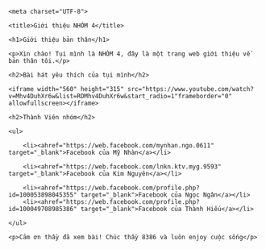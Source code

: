 <!DOCTYPE html>

<html lang="en">

<head>

    <meta charset="UTF-8">

    <title>Giới thiệu NHÓM 4</title>

</head>

<body>

    <h1>Giới thiệu bản thân</h1>

    <p>Xin chào! Tụi mình là NHÓM 4, đây là một trang web giới thiệu về bản thân tôi.</p>

    <h2>Bài hát yêu thích của tụi mình</h2>

    <iframe width="560" height="315" src="https://www.youtube.com/watch?v=Mhv4DuhXr6w&list=RDMhv4DuhXr6w&start_radio=1"frameborder="0" allowfullscreen></iframe>

    <h2>Thành Viên nhóm</h2>

    <ul>

        <li><ahref="https://web.facebook.com/mynhan.ngo.0611" target="_blank">Facebook của Mỹ Nhàn</a></li>

        <li><ahref="https://web.facebook.com/lnkn.ktv.myg.9593" target="_blank">Facebook của Kim Nguyên</a></li>

        <li><ahref="https://web.facebook.com/profile.php?id=100053898045355" target="_blank">Facebook của Ngọc Ngân</a></li>
        <li><ahref="https://web.facebook.com/profile.php?id=100049708985386" target="_blank">Facebook của Thành Hiếu</a></li>

    </ul>

    <p>Cảm ơn thầy đã xem bài! Chúc thầy 8386 và luôn enjoy cuộc sống</p>

</body>

</html>
